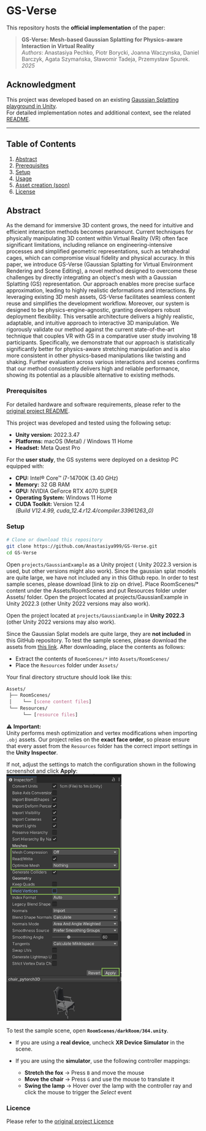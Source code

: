 # GS-Verse  

This repository hosts the **official implementation** of the paper:  
> **GS-Verse: Mesh-based Gaussian Splatting for Physics-aware Interaction in Virtual Reality**  
> _Authors_: Anastasiya Pechko, Piotr Borycki, Joanna Waczynska, Daniel Barczyk, Agata Szymańska, Sławomir Tadeja, Przemysław Spurek.  
> _2025_  


## Acknowledgment

This project was developed based on an existing [Gaussian Splatting playground in Unity](https://github.com/aras-p/UnityGaussianSplatting).  
For detailed implementation notes and additional context, see the related [README](/projects/readme.md).

---

## Table of Contents

1. [Abstract](#abstract)  
2. [Prerequisites](#prerequisites)  
3. [Setup](#setup)
4. [Usage](#usage)  
5. [Asset creation (soon)](#asset-creation)
6. [License](#license)  

## Abstract 

As the demand for immersive 3D content grows, the need for intuitive and efficient interaction methods becomes paramount. Current techniques for physically manipulating 3D content within Virtual Reality (VR) often face significant limitations, including reliance on engineering-intensive processes and simplified geometric representations, such as tetrahedral cages, which can compromise visual fidelity and physical accuracy. In this paper, we introduce GS-Verse (Gaussian Splatting for Virtual Environment Rendering and Scene Editing), a novel method designed to overcome these challenges by directly integrating an object's mesh with a Gaussian Splatting (GS) representation. Our approach enables more precise surface approximation, leading to highly realistic deformations and interactions. By leveraging existing 3D mesh assets, GS-Verse facilitates seamless content reuse and simplifies the development workflow.
Moreover, our system is designed to be physics-engine-agnostic, granting developers robust deployment flexibility. This versatile architecture delivers a highly realistic, adaptable, and intuitive approach to interactive 3D manipulation. We rigorously validate our method against the current state-of-the-art technique that couples VR with GS in a comparative user study involving 18 participants. Specifically, we demonstrate that our approach is statistically significantly better for physics-aware stretching manipulation and is also more consistent in other physics-based manipulations like twisting and shaking. Further evaluation across various interactions and scenes confirms that our method consistently delivers high and reliable performance, showing its potential as a plausible alternative to existing methods.

### Prerequisites

For detailed hardware and software requirements, please refer to the [original project README](/projects/readme.md).

This project was developed and tested using the following setup:

- **Unity version:** 2022.3.47  
- **Platforms:** macOS (Metal) / Windows 11 Home  
- **Headset:** Meta Quest Pro  

For the **user study**, the GS systems were deployed on a desktop PC equipped with:  
- **CPU:** Intel® Core™ i7-14700K (3.40 GHz)  
- **Memory:** 32 GB RAM  
- **GPU:** NVIDIA GeForce RTX 4070 SUPER  
- **Operating System:** Windows 11 Home  
- **CUDA Toolkit:** Version 12.4  
  *(Build V12.4.99, cuda_12.4.r12.4/compiler.33961263_0)*  

### Setup

```bash
# Clone or download this repository
git clone https://github.com/Anastasiya999/GS-Verse.git
cd GS-Verse
```
Open `projects/GaussianExample` as a Unity project ( Unity 2022.3 version is used, but other versions might also work). Since the gaussian splat models are quite large, we have not included any in this Github repo. In order to test sample scenes, please download [link to zip on drive]. Place RoomScenes/* content under the Assets/RoomScenes and put Resources folder under Assets/ folder.
Open the project located at projects/GaussianExample in Unity 2022.3 (other Unity 2022 versions may also work).

Open the project located at `projects/GaussianExample` in **Unity 2022.3** (other Unity 2022 versions may also work).

Since the Gaussian Splat models are quite large, they are **not included** in this GitHub repository.
To test the sample scenes, please download the assets from [this link](https://drive.google.com/file/d/1W1AyAVohk6ITPe2Faz6F3SPZgpz2_edP/view?usp=sharing). After downloading, place the contents as follows:

- Extract the contents of `RoomScenes/*` into `Assets/RoomScenes/`
- Place the `Resources` folder under `Assets/`

Your final directory structure should look like this:

```css
Assets/
 ├── RoomScenes/
 │    └── [scene content files]
 └── Resources/
      └── [resource files]
```
⚠️ **Important:**  
Unity performs mesh optimization and vertex modifications when importing `.obj` assets.
Our project relies on the **exact face order**, so please ensure that every asset from the `Resources` folder has the correct import settings in the **Unity Inspector**.  

If not, adjust the settings to match the configuration shown in the following screenshot and click **Apply**:  
<img src="docs/Images/shotMeshInspector.png" alt="Screenshot" width="300"/>

To test the sample scene, open **`RoomScenes/darkRoom/364.unity`**.

- If you are using a **real device**, uncheck **XR Device Simulator** in the scene.  
- If you are using the **simulator**, use the following controller mappings:

  - **Stretch the fox** → Press `B` and move the mouse  
  - **Move the chair** → Press `G` and use the mouse to translate it  
  - **Swing the lamp** → Hover over the lamp with the controller ray and click the mouse to trigger the *Select* event

### Licence

Please refer to the [original project Licence](https://github.com/aras-p/UnityGaussianSplatting?tab=readme-ov-file#license-and-external-code-used)
